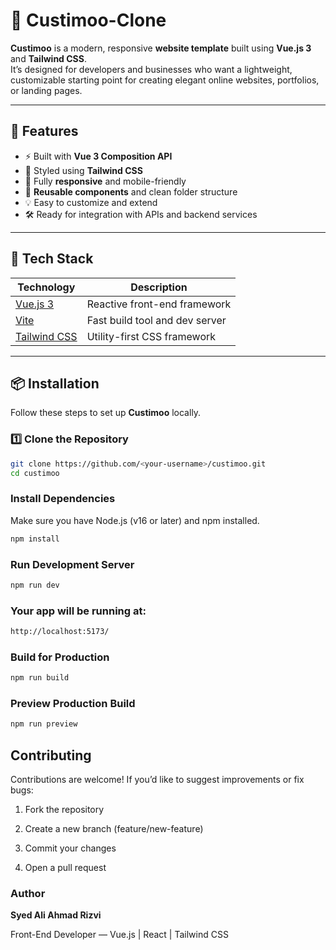 # 🧭 Custimoo-Clone

**Custimoo** is a modern, responsive **website template** built using **Vue.js 3** and **Tailwind CSS**.  
It’s designed for developers and businesses who want a lightweight, customizable starting point for creating elegant online websites, portfolios, or landing pages.

---

## 🚀 Features

- ⚡ Built with **Vue 3 Composition API**
- 🎨 Styled using **Tailwind CSS**
- 📱 Fully **responsive** and mobile-friendly
- 🧩 **Reusable components** and clean folder structure
- 💡 Easy to customize and extend
- 🛠️ Ready for integration with APIs and backend services

---

## 🧰 Tech Stack

| Technology                               | Description                    |
| ---------------------------------------- | ------------------------------ |
| [Vue.js 3](https://vuejs.org/)           | Reactive front-end framework   |
| [Vite](https://vitejs.dev/)              | Fast build tool and dev server |
| [Tailwind CSS](https://tailwindcss.com/) | Utility-first CSS framework    |

---

## 📦 Installation

Follow these steps to set up **Custimoo** locally.

### 1️⃣ Clone the Repository

```bash
git clone https://github.com/<your-username>/custimoo.git
cd custimoo
```

### Install Dependencies

Make sure you have Node.js (v16 or later) and npm installed.

```bash
npm install
```

### Run Development Server

```bash
npm run dev
```

### Your app will be running at:

```bash
http://localhost:5173/
```

### Build for Production

```bash
npm run build
```

### Preview Production Build

```bash
npm run preview
```

## Contributing

Contributions are welcome!
If you’d like to suggest improvements or fix bugs:

1. Fork the repository

2. Create a new branch (feature/new-feature)

3. Commit your changes

4. Open a pull request

### Author

**Syed Ali Ahmad Rizvi**

Front-End Developer — Vue.js | React | Tailwind CSS
